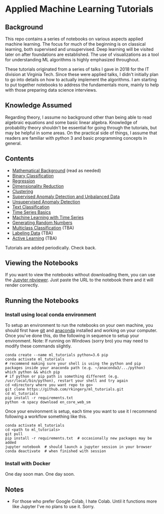 # Applied Machine Learning Tutorials

## Background

This repo contains a series of notebooks on various aspects applied machine learning. The focus for much of the beginning is on classical learning, both supervised and unsupervised. Deep learning will be visited later on after foundations are established. The use of visualizations as a tool for understanding ML algorithms is highly emphasized throughout.

These tutorials originated from a series of talks I gave in 2018 for the IT division at Virginia Tech. Since these were applied talks, I didn't initially plan to go into details on how to actually implement the algorithms. I am starting to put together notebooks to address the fundamentals more, mainly to help with those preparing data science interviews.

## Knowledge Assumed

Regarding theory, I assume no background other than being able to read algebraic equations and some basic linear algebra. Knowledge of probability theory shouldn't be essential for going through the tutorials, but may be helpful in some areas. On the practical side of things, I assume that readers are familiar with python 3 and basic programming concepts in general.

## Contents

- [Mathematical Background](https://github.com/rkingery/ml_tutorials/blob/master/resources/background.pdf) (read as needed)
- [Binary Classification](https://github.com/rkingery/ml_tutorials/blob/master/notebooks/classification.ipynb)
- [Regression](https://github.com/rkingery/ml_tutorials/blob/master/notebooks/regression.ipynb)
- [Dimensionality Reduction](https://github.com/rkingery/ml_tutorials/blob/master/notebooks/dimension_reduction.ipynb)
- [Clustering](https://github.com/rkingery/ml_tutorials/blob/master/notebooks/clustering.ipynb)
- [Supervised Anomaly Detection and Unbalanced Data](https://github.com/rkingery/ml_tutorials/blob/master/notebooks/supervised_anomalies.ipynb)
- [Unsupervised Anomaly Detection](https://github.com/rkingery/ml_tutorials/blob/master/notebooks/unsupervised_anomalies.ipynb)
- [Text Classification](https://github.com/rkingery/ml_tutorials/blob/master/notebooks/ml_with_text.ipynb)
- [Time Series Basics](https://github.com/rkingery/ml_tutorials/blob/master/notebooks/time_series_basics.ipynb)
- [Machine Learning with Time Series](https://github.com/rkingery/ml_tutorials/blob/master/notebooks/ml_time_series.ipynb)
- [Generating Random Numbers](https://github.com/rkingery/ml_tutorials/blob/master/notebooks/random.ipynb)
- [Multiclass Classification](https://github.com/rkingery/ml_tutorials/blob/master/notebooks/multiclass.ipynb) (TBA)
- [Labeling Data](https://github.com/rkingery/ml_tutorials/blob/master/notebooks/labeling_data.ipynb) (TBA)
- [Active Learning](https://github.com/rkingery/ml_tutorials/blob/master/notebooks/active_learning.ipynb) (TBA)

Tutorials are added periodically. Check back.

## Viewing the Notebooks

If you want to view the notebooks without downloading them, you can use the [Jupyter nbviewer](https://nbviewer.jupyter.org/). Just paste the URL to the notebook there and it will render correctly. 

## Running the Notebooks

### Install using local conda environment
To setup an environment to run the notebooks on your own machine, you should first have [git](https://git-scm.com/book/en/v2/Getting-Started-Installing-Git) and [anaconda](https://docs.anaconda.com/anaconda/install/) installed and working on your computer. Once you've done this, do the following in sequence to setup your environment. Note: If running on Windows (sorry bro) you may need to modify these commands slightly.

```
conda create --name ml_tutorials python=3.6 pip
conda activate ml_tutorials
# recommend making sure your shell is using the python and pip packages inside your anaconda path (e.g. ~/anaconda3/.../python)
which python && which pip
# if python or pip path is something different (e.g. /usr/local/bin/python), restart your shell and try again
cd <directory where you want repo to go>
git clone https://github.com/rkingery/ml_tutorials.git
cd ml_tutorials
pip install -r requirements.txt
python -m spacy download en_core_web_sm
```

Once your environment is setup, each time you want to use it I recommend following a workflow something like this.

```
conda activate ml_tutorials
cd <path to ml_tutorials>
git pull
pip install -r requirements.txt  # occasionally new packages may be added
jupyter notebook  # should launch a jupyter session in your browser
conda deactivate  # when finished with session
```

### Install with Docker
One day soon man. One day soon.

## Notes
- For those who prefer Google Colab, I hate Colab. Until it functions more like Jupyter I've no plans to use it. Sorry.
